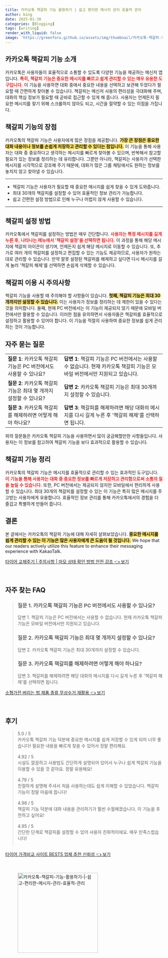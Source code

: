 ```yaml
---
title: 카카오톡 책갈피 기능 활용하기 | 쉽고 편리한 메시지 관리 효율적 관리
author: bing
date: 2025-01-30
categories: [Blogging]
tags: [writing]
render_with_liquid: false
image: 'https://greenforu.github.io/assets/img/thumbnail/카카오톡-책갈피-기능-활용하기-|-쉽고-편리한-메시지-관리-효율적-관리.webp'
---
```



<h2 id='카카오톡_책갈피_기능_소개'>카카오톡 책갈피 기능 소개</h2>

<p>카카오톡은 사용자들이 효율적으로 소통할 수 있도록 다양한 기능을 제공하는 메신저 앱입니다. <b><span style="color: #ee2323;">특히, 책갈피 기능은 중요한 메시지를 빠르고 쉽게 관리할 수 있는 매우 유용한 도구입니다.</span></b> 이 기능을 사용하면 대화 중에서 중요한 내용을 선택하고 보관해 두었다가 필요할 때 간편하게 찾아볼 수 있습니다. 책갈피는 메신저 사용의 편리성을 극대화해 주며, 대화의 핵심 정보가 필요할 때 곧바로 접근할 수 있게 해 줍니다. 사용자는 언제든지 필요한 메시지를 찾기 위해 스크롤하지 않아도 되고, 시간을 절약할 수 있는 이점을 가집니다.</p>

<h2 id='책갈피_기능의_장점'>책갈피 기능의 장점</h2>

<p>카카오톡의 책갈피 기능은 사용자에게 많은 장점을 제공합니다. <b><span style="background-color: #ffe066;">가장 큰 장점은 중요한 대화 내용이나 정보를 손쉽게 저장하고 관리할 수 있다는 점입니다.</span></b> 이 기능을 통해 사용자는 대화 중 중요하다고 생각하는 메시지를 빠르게 찾아볼 수 있으며, 반복해서 참고할 필요가 있는 정보를 정리하는 데 유리합니다. 그뿐만 아니라, 책갈피는 사용자가 선택한 메시지를 시각적으로 강조해 주기 때문에, 대화가 많은 그룹 채팅에서도 원하는 정보를 놓치지 않고 찾아낼 수 있습니다.</p>

<hr />

<ul>
    <li>책갈피 기능은 사용자가 필요할 때 중요한 메시지를 쉽게 찾을 수 있게 도와줍니다.</li>
    <li>최대 30개의 책갈피를 설정할 수 있어 효율적인 정보 관리가 가능합니다.</li>
    <li>쉽고 간편한 설정 방법으로 인해 누구나 어렵지 않게 사용할 수 있습니다.</li>
</ul>

<hr />

<h2 id='책갈피_설정_방법'>책갈피 설정 방법</h2>

<p>카카오톡에서 책갈피를 설정하는 방법은 매우 간단합니다. <b><span style="color: #ee2323;">사용자는 특정 메시지를 길게 누른 후, 나타나는 메뉴에서 '책갈피 설정'을 선택하면 됩니다.</span></b> 이 과정을 통해 해당 메시지에 책갈피 아이콘이 생기며, 언제든지 쉽게 해당 메시지로 이동할 수 있습니다. 또, 추가로 여러 개의 책갈피를 설정하고 편집할 수 있는 기능도 제공하므로, 사용자가 원하는 대로 관리할 수 있습니다. 만약 잘못 설정된 책갈피를 해제하고 싶다면 다시 메시지를 길게 눌러 '책갈피 해제'를 선택하면 손쉽게 삭제할 수 있습니다.</p>

<h2 id='책갈피_이용_시_주의사항'>책갈피 이용 시 주의사항</h2>

<p>책갈피 기능을 사용할 때 주의해야 할 사항들이 있습니다. <b><span style="background-color: #ffe066;">첫째, 책갈피 기능은 최대 30개까지만 설정할 수 있습니다.</span></b> 이는 사용자가 정보를 정리하는 데 제한이 있을 수 있다는 것을 의미합니다. 둘째, 현재 PC 버전에서는 이 기능이 제공되지 않기 때문에 모바일 버전에서만 활용할 수 있습니다. 이러한 점을 유의하면서 사용자들은 책갈피를 효율적으로 설정하고 활용할 수 있어야 합니다. 이 기능을 적절히 사용하여 중요한 정보를 쉽게 관리하는 것이 가능합니다.</p>

<h2 id='자주_묻는_질문'>자주 묻는 질문</h2>

<table>
    <tr>
        <td><b>질문 1</b>: 카카오톡 책갈피 기능은 PC 버전에서도 사용할 수 있나요?</td>
        <td><b>답변 1</b>: 책갈피 기능은 PC 버전에서는 사용할 수 없습니다. 현재 카카오톡 책갈피 기능은 모바일 버전에서만 지원되고 있습니다.</td>
    </tr>
    <tr>
        <td><b>질문 2</b>: 카카오톡 책갈피 기능은 최대 몇 개까지 설정할 수 있나요?</td>
        <td><b>답변 2</b>: 카카오톡 책갈피 기능은 최대 30개까지 설정할 수 있습니다.</td>
    </tr>
    <tr>
        <td><b>질문 3</b>: 카카오톡 책갈피를 해제하려면 어떻게 해야 하나요?</td>
        <td><b>답변 3</b>: 책갈피를 해제하려면 해당 대화의 메시지를 다시 길게 누른 후 '책갈피 해제'를 선택하면 됩니다.</td>
    </tr>
</table>

<p>위의 질문들은 카카오톡 책갈피 기능을 사용하면서 많이 궁금해할만한 사항들입니다. 사용자는 이 정보를 참고하여 책갈피 기능을 보다 효과적으로 활용할 수 있습니다.</p>

<h2 id='책갈피_기능_정리'>책갈피 기능 정리</h2>

<p>카카오톡의 책갈피 기능은 메시지를 효율적으로 관리할 수 있는 효과적인 도구입니다. <b><span style="color: #ee2323;">이 기능을 통해 사용자는 대화 중 중요한 정보를 빠르게 저장하고 관리함으로써 소통의 질을 높일 수 있습니다.</span></b> 또한, PC 버전에서는 제공되지 않지만 모바일에서 편리하게 사용할 수 있습니다. 최대 30개의 책갈피를 설정할 수 있는 이 기능은 특히 많은 메시지를 주고받는 사용자에게 유용합니다. 효율적인 정보 관리를 통해 카카오톡에서의 경험을 더 즐겁고 특별하게 만들어 줍니다.</p>

<h2 id='결론'>결론</h2>

<p>본 글에서는 카카오톡의 책갈피 기능에 대해 자세히 살펴보았습니다. <b><span style="background-color: #ffe066;">중요한 메시지를 쉽게 관리할 수 있는 이 기능은 많은 사용자에게 큰 도움이 될 것입니다.</span></b> We hope that our readers actively utilize this feature to enhance their messaging experience with KakaoTalk.</p>


<p><a class="click-button" title="타이어 교체주기 | 주의사항 | 마모 상태 확인 방법 안전 강조" href="https://greenforu.github.io/posts/%ED%83%80%EC%9D%B4%EC%96%B4-%EA%B5%90%EC%B2%B4%EC%A3%BC%EA%B8%B0-%EC%A3%BC%EC%9D%98%EC%82%AC%ED%95%AD-%EB%A7%88%EB%AA%A8-%EC%83%81%ED%83%9C-%ED%99%95%EC%9D%B8-%EB%B0%A9%EB%B2%95-%EC%95%88%EC%A0%84-%EA%B0%95%EC%A1%B0/" rel="dofollow">타이어 교체주기 | 주의사항 | 마모 상태 확인 방법 안전 강조 👈 보기</a></p><br>
<h2 id='자주_찾는_FAQ'>자주 찾는 FAQ</h2>
<div itemscope="" itemtype="https://schema.org/FAQPage"> 
<blockquote> 
<div itemscope="" itemprop="mainEntity" itemtype="https://schema.org/Question"> 
<h3 itemprop="name">질문 1. 카카오톡 책갈피 기능은 PC 버전에서도 사용할 수 있나요?</h3> 
<div itemscope="" itemprop="acceptedAnswer" itemtype="https://schema.org/Answer"> 
<span itemprop="text"> 
<p>답변 1. 책갈피 기능은 PC 버전에서는 사용할 수 없습니다. 현재 카카오톡 책갈피 기능은 모바일 버전에서만 지원되고 있습니다.</p> 
</span> 
</div> 
</div> 
<div itemscope="" itemprop="mainEntity" itemtype="https://schema.org/Question"> 
<h3 itemprop="name">질문 2. 카카오톡 책갈피 기능은 최대 몇 개까지 설정할 수 있나요?</h3> 
<div itemscope="" itemprop="acceptedAnswer" itemtype="https://schema.org/Answer"> 
<span itemprop="text"> 
<p>답변 2. 카카오톡 책갈피 기능은 최대 30개까지 설정할 수 있습니다.</p> 
</span> 
</div> 
</div> 
<div itemscope="" itemprop="mainEntity" itemtype="https://schema.org/Question"> 
<h3 itemprop="name">질문 3. 카카오톡 책갈피를 해제하려면 어떻게 해야 하나요?</h3> 
<div itemscope="" itemprop="acceptedAnswer" itemtype="https://schema.org/Answer"> 
<span itemprop="text"> 
<p>답변 3. 책갈피를 해제하려면 해당 대화의 메시지를 다시 길게 누른 후 '책갈피 해제'를 선택하면 됩니다.</p> 
</span> 
</div> 
</div> 
</blockquote> 
</div>
<p><a class="click-button" title="소형가전 버리는 법 제품 종류 무상수거 재활용" href="https://greenforu.github.io/posts/%EC%86%8C%ED%98%95%EA%B0%80%EC%A0%84-%EB%B2%84%EB%A6%AC%EB%8A%94-%EB%B2%95-%EC%A0%9C%ED%92%88-%EC%A2%85%EB%A5%98-%EB%AC%B4%EC%83%81%EC%88%98%EA%B1%B0-%EC%9E%AC%ED%99%9C%EC%9A%A9/" rel="dofollow">소형가전 버리는 법 제품 종류 무상수거 재활용 👈 보기</a></p><br>
<h2 id='후기'>후기</h2>
<div itemscope itemtype="https://schema.org/Product">
  <blockquote>
  <div itemprop="review" itemscope itemtype="https://schema.org/Review">
      <div itemprop="reviewRating" itemscope itemtype="https://schema.org/Rating"> <span itemprop="ratingValue">5.0</span> / <span itemprop="bestRating">5</span> </div>
      <span itemprop="reviewBody">카카오톡 책갈피 기능 덕분에 중요한 메시지를 쉽게 저장할 수 있게 되어 너무 좋습니다! 필요한 내용을 빠르게 찾을 수 있어서 정말 편리해요.</span>
  </div>
  <br>
  <div itemprop="review" itemscope itemtype="https://schema.org/Review">
      <div itemprop="reviewRating" itemscope itemtype="https://schema.org/Rating"> <span itemprop="ratingValue">4.92</span> / <span itemprop="bestRating">5</span> </div>
      <span itemprop="reviewBody">시설도 깔끔하고 사용법도 간단하게 설명되어 있어서 누구나 쉽게 책갈피 기능을 이용할 수 있을 것 같아요. 정말 유용해요!</span>
  </div>
  <br>
  <div itemprop="review" itemscope itemtype="https://schema.org/Review">
      <div itemprop="reviewRating" itemscope itemtype="https://schema.org/Rating"> <span itemprop="ratingValue">4.79</span> / <span itemprop="bestRating">5</span> </div>
      <span itemprop="reviewBody">친절하게 설명해 주셔서 처음 사용하는데도 쉽게 이해할 수 있었습니다. 책갈피 기능이 정말 마음에 듭니다!</span>
  </div>
  <br>
  <div itemprop="review" itemscope itemtype="https://schema.org/Review">
      <div itemprop="reviewRating" itemscope itemtype="https://schema.org/Rating"> <span itemprop="ratingValue">4.96</span> / <span itemprop="bestRating">5</span> </div>
      <span itemprop="reviewBody">책갈피 기능 덕분에 대화 내용을 관리하기가 훨씬 수월해졌습니다. 이 기능을 추천하고 싶어요!</span>
  </div>
  <br>
  <div itemprop="review" itemscope itemtype="https://schema.org/Review">
      <div itemprop="reviewRating" itemscope itemtype="https://schema.org/Rating"> <span itemprop="ratingValue">4.95</span> / <span itemprop="bestRating">5</span> </div>
      <span itemprop="reviewBody">간단한 단계로 책갈피를 설정할 수 있어 사용자 친화적이에요. 매우 만족스럽습니다!</span>
  </div>
  <br>
  </blockquote>
</div>
<p><a class="click-button" title="타이어 가격비교 사이트 BEST5 업체 추천 신뢰성" href="https://greenforu.github.io/posts/%ED%83%80%EC%9D%B4%EC%96%B4-%EA%B0%80%EA%B2%A9%EB%B9%84%EA%B5%90-%EC%82%AC%EC%9D%B4%ED%8A%B8-BEST5-%EC%97%85%EC%B2%B4-%EC%B6%94%EC%B2%9C-%EC%8B%A0%EB%A2%B0%EC%84%B1/" rel="dofollow">타이어 가격비교 사이트 BEST5 업체 추천 신뢰성 👈 보기</a></p><br>
<figure class="image"><img src="https://greenforu.github.io/assets/img/thumbnail/카카오톡-책갈피-기능-활용하기-|-쉽고-편리한-메시지-관리-효율적-관리.webp" alt="카카오톡-책갈피-기능-활용하기-|-쉽고-편리한-메시지-관리-효율적-관리" width="256" height="256"></figure>